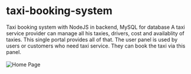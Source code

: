 # taxi-booking-system
Taxi booking system with NodeJS in backend, MySQL for database 
A taxi service provider can manage all his taxies, drivers, cost and availablity of taxies. 
This single portal provides all of that. 
The user panel is used by users or customers who need taxi service. They can book the taxi via this panel. 
<br>
<br>
![Home Page](https://raw.githubusercontent.com/Virendra-khorwal/taxi-booking-system/master/1.png)
